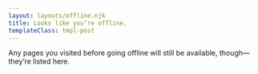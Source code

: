 ```yaml
---
layout: layouts/offline.njk
title: Looks like you’re offline.
templateClass: tmpl-post
---
```


Any pages you visited before going offline will still be available, though—they’re listed here.